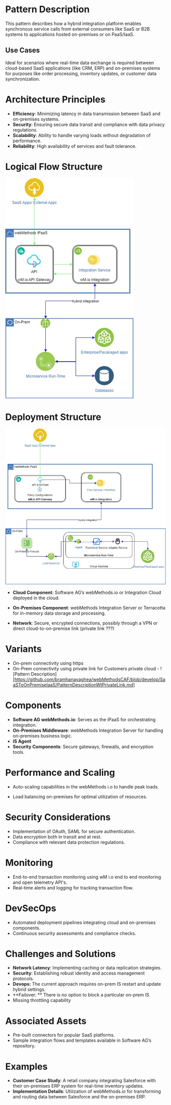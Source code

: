 # Pattern Description

This pattern describes how a hybrid integration platform enables 
synchronous service calls from external consumers like SaaS or B2B 
systems to applications hosted on-premises or on PaaS/IaaS.

## Use Cases

Ideal for scenarios where real-time data exchange is required between 
cloud-based SaaS applications (like CRM, ERP) and on-premises systems 
for purposes like order processing, inventory updates, or customer data 
synchronization.

# Architecture Principles

- **Efficiency**: Minimizing latency in data transmission between SaaS and on-premises systems.
- **Security**: Ensuring secure data transit and compliance with data privacy regulations.
- **Scalability**: Ability to handle varying loads without degradation of performance.
- **Reliability**: High availability of services and fault tolerance.

# Logical Flow Structure

![Logical flow](https://github.com/bramhanayaghea/webMethodsCAF/blob/develop/SaaSToOnPremiseIaaS/A1-Logical-hybrid-connector.jpg)

# Deployment Structure

![Depoloyment Arch](https://github.com/bramhanayaghea/webMethodsCAF/blob/develop/SaaSToOnPremiseIaaS/A1-Deployment-hybrid-connector.jpg)

- **Cloud Component**: Software AG’s webMethods.io or Integration Cloud deployed in the cloud.

- **On-Premises Component**: webMethods Integration Server or Terracotta for in-memory data storage and processing.

- **Network**: Secure, encrypted connections, possibly through a VPN or direct cloud-to-on-premise link (private link ???)

# Variants

- On-prem connectivity using https
- On-Prem connectivity using private link for Customers private cloud - ![Pattern Description][https://github.com/bramhanayaghea/webMethodsCAF/blob/develop/SaaSToOnPremiseIaaS/PatternDescriptionWtPrivateLink.md]
  
  

# Components

- **Software AG webMethods.io**: Serves as the iPaaS for orchestrating integration.
- **On-Premises Middleware**: webMethods Integration Server for handling on-premises business logic.
- **IS Agent**
- **Security Components**: Secure gateways, firewalls, and encryption tools.

# Performance and Scaling

- Auto-scaling capabilities in the webMethods i.o to handle peak loads.

- Load balancing on-premises for optimal utilization of resources.

# Security Considerations

- Implementation of OAuth, SAML for secure authentication.
- Data encryption both in transit and at rest.
- Compliance with relevant data protection regulations.

# Monitoring

- End-to-end transaction monitoring using wM i.o end to end monitoring and open telemetry API's.
- Real-time alerts and logging for tracking transaction flow.

# DevSecOps

- Automated deployment pipelines integrating cloud and on-premises components.
- Continuous security assessments and compliance checks.

# Challenges and Solutions

- **Network Latency**: Implementing caching or data replication strategies.
- **Security**: Establishing robust identity and access management protocols.
- **Devops:** The current approach requires on-prem IS restart and update hybrid settings.
- **Failover: ** There is no option to block a particular on-prem IS
- Missing throttling capability

# Associated Assets

- Pre-built connectors for popular SaaS platforms.
- Sample integration flows and templates available in Software AG’s repository.

# Examples

- **Customer Case Study**: A retail company integrating Salesforce with their on-premises ERP system for real-time inventory updates.
- **Implementation Details**: Utilization of webMethods.io for transforming and routing data between Salesforce and the on-premises ERP.
